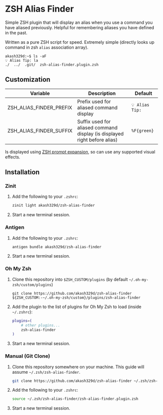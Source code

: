 # ZSH Alias Finder

Simple ZSH plugin that will display an alias when you use a command you have aliased previously. Helpful for remembering aliases you have defined in the past. 

Written as a pure ZSH script for speed. Extremely simple (directly looks up command in zsh `alias` association array).

```console
akash329d:~$ ls -aF
💡 Alias Tip: la
./  ../  .git/  zsh-alias-finder.plugin.zsh
```

## Customization

Variable | Description | Default
|-|-|-|
ZSH_ALIAS_FINDER_PREFIX|Prefix used for aliased command display|`💡 Alias Tip: `
ZSH_ALIAS_FINDER_SUFFIX|Suffix used for aliased command display (is displayed right before alias)|`%F{green}`

Is displayed using [ZSH prompt expansion](https://zsh.sourceforge.io/Doc/Release/Prompt-Expansion.html), so can use any supported visual effects.

## Installation
### Zinit

1. Add the following to your `.zshrc`:

    ```sh
    zinit light akash329d/zsh-alias-finder
    ```

2. Start a new terminal session.

### Antigen

1. Add the following to your `.zshrc`:

    ```sh
    antigen bundle akash329d/zsh-alias-finder
    ```

2. Start a new terminal session.

### Oh My Zsh

1. Clone this repository into `$ZSH_CUSTOM/plugins` (by default `~/.oh-my-zsh/custom/plugins`)

    ```console
    git clone https://github.com/akash329d/zsh-alias-finder ${ZSH_CUSTOM:-~/.oh-my-zsh/custom}/plugins/zsh-alias-finder
    ```

2. Add the plugin to the list of plugins for Oh My Zsh to load (inside `~/.zshrc`):

    ```sh
    plugins=( 
        # other plugins...
        zsh-alias-finder
    )
    ```

3. Start a new terminal session.

### Manual (Git Clone)

1. Clone this repository somewhere on your machine. This guide will assume `~/.zsh/zsh-alias-finder`.

    ```sh
    git clone https://github.com/akash329d/zsh-alias-finder ~/.zsh/zsh-alias-finder
    ```

2. Add the following to your `.zshrc`:

    ```sh
    source ~/.zsh/zsh-alias-finder/zsh-alias-finder.plugin.zsh
    ```

3. Start a new terminal session.
